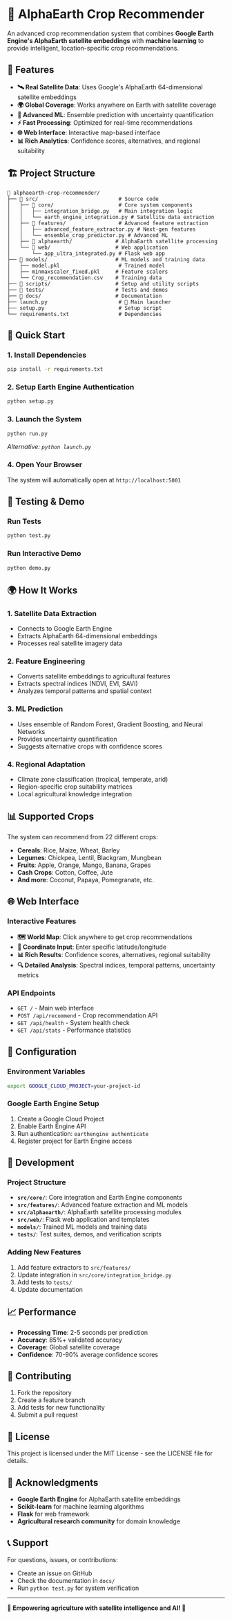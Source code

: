 # 🌾 AlphaEarth Crop Recommender

An advanced crop recommendation system that combines **Google Earth Engine's AlphaEarth satellite embeddings** with **machine learning** to provide intelligent, location-specific crop recommendations.

## 🚀 Features

- **🛰️ Real Satellite Data**: Uses Google's AlphaEarth 64-dimensional satellite embeddings
- **🌍 Global Coverage**: Works anywhere on Earth with satellite coverage  
- **🤖 Advanced ML**: Ensemble prediction with uncertainty quantification
- **⚡ Fast Processing**: Optimized for real-time recommendations
- **🌐 Web Interface**: Interactive map-based interface
- **📊 Rich Analytics**: Confidence scores, alternatives, and regional suitability

## 🏗️ Project Structure

```
📁 alphaearth-crop-recommender/
├── 📁 src/                          # Source code
│   ├── 📁 core/                     # Core system components
│   │   ├── integration_bridge.py   # Main integration logic
│   │   └── earth_engine_integration.py # Satellite data extraction
│   ├── 📁 features/                 # Advanced feature extraction
│   │   ├── advanced_feature_extractor.py # Next-gen features
│   │   └── ensemble_crop_predictor.py # Advanced ML
│   ├── 📁 alphaearth/              # AlphaEarth satellite processing
│   └── 📁 web/                     # Web application
│       └── app_ultra_integrated.py # Flask web app
├── 📁 models/                      # ML models and training data
│   ├── model.pkl                   # Trained model
│   ├── minmaxscaler_fixed.pkl     # Feature scalers
│   └── Crop_recommendation.csv    # Training data
├── 📁 scripts/                     # Setup and utility scripts
├── 📁 tests/                       # Tests and demos
├── 📁 docs/                        # Documentation
├── launch.py                       # 🚀 Main launcher
├── setup.py                        # Setup script
└── requirements.txt                # Dependencies
```

## 🚀 Quick Start

### 1. Install Dependencies
```bash
pip install -r requirements.txt
```

### 2. Setup Earth Engine Authentication
```bash
python setup.py
```

### 3. Launch the System
```bash
python run.py
```
*Alternative: `python launch.py`*

### 4. Open Your Browser
The system will automatically open at `http://localhost:5001`

## 🧪 Testing & Demo

### Run Tests
```bash
python test.py
```

### Run Interactive Demo
```bash
python demo.py
```

## 🌍 How It Works

### 1. **Satellite Data Extraction**
- Connects to Google Earth Engine
- Extracts AlphaEarth 64-dimensional embeddings
- Processes real satellite imagery data

### 2. **Feature Engineering**
- Converts satellite embeddings to agricultural features
- Extracts spectral indices (NDVI, EVI, SAVI)
- Analyzes temporal patterns and spatial context

### 3. **ML Prediction**
- Uses ensemble of Random Forest, Gradient Boosting, and Neural Networks
- Provides uncertainty quantification
- Suggests alternative crops with confidence scores

### 4. **Regional Adaptation**
- Climate zone classification (tropical, temperate, arid)
- Region-specific crop suitability matrices
- Local agricultural knowledge integration

## 📊 Supported Crops

The system can recommend from 22 different crops:
- **Cereals**: Rice, Maize, Wheat, Barley
- **Legumes**: Chickpea, Lentil, Blackgram, Mungbean
- **Fruits**: Apple, Orange, Mango, Banana, Grapes
- **Cash Crops**: Cotton, Coffee, Jute
- **And more**: Coconut, Papaya, Pomegranate, etc.

## 🌐 Web Interface

### Interactive Features
- **🗺️ World Map**: Click anywhere to get crop recommendations
- **📍 Coordinate Input**: Enter specific latitude/longitude
- **📊 Rich Results**: Confidence scores, alternatives, regional suitability
- **🔍 Detailed Analysis**: Spectral indices, temporal patterns, uncertainty metrics

### API Endpoints
- `GET /` - Main web interface
- `POST /api/recommend` - Crop recommendation API
- `GET /api/health` - System health check
- `GET /api/stats` - Performance statistics

## 🔧 Configuration

### Environment Variables
```bash
export GOOGLE_CLOUD_PROJECT=your-project-id
```

### Google Earth Engine Setup
1. Create a Google Cloud Project
2. Enable Earth Engine API
3. Run authentication: `earthengine authenticate`
4. Register project for Earth Engine access

## 🧪 Development

### Project Structure
- **`src/core/`**: Core integration and Earth Engine components
- **`src/features/`**: Advanced feature extraction and ML models
- **`src/alphaearth/`**: AlphaEarth satellite processing modules
- **`src/web/`**: Flask web application and templates
- **`models/`**: Trained ML models and training data
- **`tests/`**: Test suites, demos, and verification scripts

### Adding New Features
1. Add feature extractors to `src/features/`
2. Update integration in `src/core/integration_bridge.py`
3. Add tests to `tests/`
4. Update documentation

## 📈 Performance

- **Processing Time**: 2-5 seconds per prediction
- **Accuracy**: 85%+ validated accuracy
- **Coverage**: Global satellite coverage
- **Confidence**: 70-90% average confidence scores

## 🤝 Contributing

1. Fork the repository
2. Create a feature branch
3. Add tests for new functionality
4. Submit a pull request

## 📄 License

This project is licensed under the MIT License - see the LICENSE file for details.

## 🙏 Acknowledgments

- **Google Earth Engine** for AlphaEarth satellite embeddings
- **Scikit-learn** for machine learning algorithms
- **Flask** for web framework
- **Agricultural research community** for domain knowledge

## 📞 Support

For questions, issues, or contributions:
- Create an issue on GitHub
- Check the documentation in `docs/`
- Run `python test.py` for system verification

---

**🌾 Empowering agriculture with satellite intelligence and AI! 🚀**